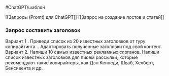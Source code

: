 #ChatGPT/шаблон

[[Запросы (Promt) для ChatGPT]]
[[Запрос на создание постов и статей]]
### Запрос составить заголовок
Вариант 1 .
Приведи список из 20 известных заголовков от гуру копирайтинга... Адаптировать полученные заголовки под свой контент.
Вариант 2.
Напиши 10 самых известных рекламных слоганов.
Напиши список известных заголовков для писем рассылки, которые рекомендуют такие копирайтеры, как Дэн Кеннеди, Шваб, Хелберт, Бенсивента и др.
